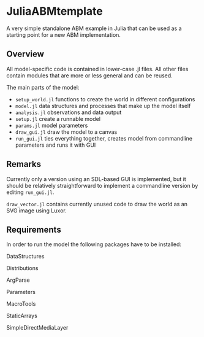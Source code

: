 # JuliaABMtemplate

A very simple standalone ABM example in Julia that can be used as a starting point for a new ABM implementation.

## Overview

All model-specific code is contained in lower-case .jl files. All other files contain modules that are more or less general and can be reused.

The main parts of the model:

- `setup_world.jl` functions to create the world in different configurations
- `model.jl` data structures and processes that make up the model itself
- `analysis.jl` observations and data output
- `setup.jl` create a runnable model
- `params.jl` model parameters
- `draw_gui.jl` draw the model to a canvas
- `run_gui.jl` ties everything together, creates model from commandline parameters and runs it with GUI

## Remarks


Currently only a version using an SDL-based GUI is implemented, but it should be relatively straightforward to implement
a commandline version by editing `run_gui.jl`.

`draw_vector.jl` contains currently unused code to draw the world as an SVG image using Luxor.


## Requirements

In order to run the model the following packages have to be installed:

DataStructures

Distributions

ArgParse

Parameters

MacroTools

StaticArrays

SimpleDirectMediaLayer
